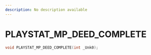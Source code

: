```yaml
---
description: No description available 
---
```


# PLAYSTAT_MP_DEED_COMPLETE

```cpp
void PLAYSTAT_MP_DEED_COMPLETE(int _Unk0);
```